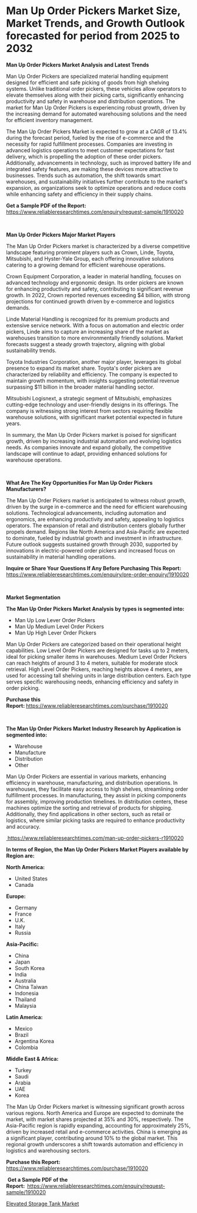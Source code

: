 <p><h1>Man Up Order Pickers Market Size, Market Trends, and Growth Outlook forecasted for period from 2025 to 2032</h1></p><p><strong>Man Up Order Pickers Market Analysis and Latest Trends</strong></p>
<p><p>Man Up Order Pickers are specialized material handling equipment designed for efficient and safe picking of goods from high shelving systems. Unlike traditional order pickers, these vehicles allow operators to elevate themselves along with their picking carts, significantly enhancing productivity and safety in warehouse and distribution operations. The market for Man Up Order Pickers is experiencing robust growth, driven by the increasing demand for automated warehousing solutions and the need for efficient inventory management.</p><p>The Man Up Order Pickers Market is expected to grow at a CAGR of 13.4% during the forecast period, fueled by the rise of e-commerce and the necessity for rapid fulfillment processes. Companies are investing in advanced logistics operations to meet customer expectations for fast delivery, which is propelling the adoption of these order pickers. Additionally, advancements in technology, such as improved battery life and integrated safety features, are making these devices more attractive to businesses. Trends such as automation, the shift towards smart warehouses, and sustainability initiatives further contribute to the market's expansion, as organizations seek to optimize operations and reduce costs while enhancing safety and efficiency in their supply chains.</p></p>
<p><strong>Get a Sample PDF of the Report:&nbsp;</strong> <a href="https://www.reliableresearchtimes.com/enquiry/request-sample/1910020?utm_campaign=2189&utm_medium=2&utm_source=Github&utm_content=ia&utm_term=20022025&utm_id=man-up-order-pickers">https://www.reliableresearchtimes.com/enquiry/request-sample/1910020</a></p>
<p>&nbsp;</p>
<p><strong>Man Up Order Pickers Major Market Players</strong></p>
<p><p>The Man Up Order Pickers market is characterized by a diverse competitive landscape featuring prominent players such as Crown, Linde, Toyota, Mitsubishi, and Hyster-Yale Group, each offering innovative solutions catering to a growing demand for efficient warehouse operations.</p><p>Crown Equipment Corporation, a leader in material handling, focuses on advanced technology and ergonomic design. Its order pickers are known for enhancing productivity and safety, contributing to significant revenue growth. In 2022, Crown reported revenues exceeding $4 billion, with strong projections for continued growth driven by e-commerce and logistics demands.</p><p>Linde Material Handling is recognized for its premium products and extensive service network. With a focus on automation and electric order pickers, Linde aims to capture an increasing share of the market as warehouses transition to more environmentally friendly solutions. Market forecasts suggest a steady growth trajectory, aligning with global sustainability trends.</p><p>Toyota Industries Corporation, another major player, leverages its global presence to expand its market share. Toyota's order pickers are characterized by reliability and efficiency. The company is expected to maintain growth momentum, with insights suggesting potential revenue surpassing $11 billion in the broader material handling sector.</p><p>Mitsubishi Logisnext, a strategic segment of Mitsubishi, emphasizes cutting-edge technology and user-friendly designs in its offerings. The company is witnessing strong interest from sectors requiring flexible warehouse solutions, with significant market potential expected in future years.</p><p>In summary, the Man Up Order Pickers market is poised for significant growth, driven by increasing industrial automation and evolving logistics needs. As companies innovate and expand globally, the competitive landscape will continue to adapt, providing enhanced solutions for warehouse operations.</p></p>
<p>&nbsp;</p>
<p><strong>What Are The Key Opportunities For Man Up Order Pickers Manufacturers?</strong></p>
<p><p>The Man Up Order Pickers market is anticipated to witness robust growth, driven by the surge in e-commerce and the need for efficient warehousing solutions. Technological advancements, including automation and ergonomics, are enhancing productivity and safety, appealing to logistics operators. The expansion of retail and distribution centers globally further propels demand. Regions like North America and Asia-Pacific are expected to dominate, fueled by industrial growth and investment in infrastructure. Future outlook suggests sustained growth through 2030, supported by innovations in electric-powered order pickers and increased focus on sustainability in material handling operations.</p></p>
<p><strong>Inquire or Share Your Questions If Any Before Purchasing This Report:</strong> <a href="https://www.reliableresearchtimes.com/enquiry/pre-order-enquiry/1910020?utm_campaign=2189&utm_medium=2&utm_source=Github&utm_content=ia&utm_term=20022025&utm_id=man-up-order-pickers">https://www.reliableresearchtimes.com/enquiry/pre-order-enquiry/1910020</a></p>
<p>&nbsp;</p>
<p><strong>Market Segmentation</strong></p>
<p><strong>The Man Up Order Pickers Market Analysis by types is segmented into:</strong></p>
<p><ul><li>Man Up Low Lever Order Pickers</li><li>Man Up Medium Level Order Pickers</li><li>Man Up High Lever Order Pickers</li></ul></p>
<p><p>Man Up Order Pickers are categorized based on their operational height capabilities. Low Level Order Pickers are designed for tasks up to 2 meters, ideal for picking smaller items in warehouses. Medium Level Order Pickers can reach heights of around 3 to 4 meters, suitable for moderate stock retrieval. High Level Order Pickers, reaching heights above 4 meters, are used for accessing tall shelving units in large distribution centers. Each type serves specific warehousing needs, enhancing efficiency and safety in order picking.</p></p>
<p><strong>Purchase this Report:&nbsp;</strong><a href="https://www.reliableresearchtimes.com/purchase/1910020?utm_campaign=2189&utm_medium=2&utm_source=Github&utm_content=ia&utm_term=20022025&utm_id=man-up-order-pickers">https://www.reliableresearchtimes.com/purchase/1910020</a></p>
<p>&nbsp;</p>
<p><strong>The Man Up Order Pickers Market Industry Research by Application is segmented into:</strong></p>
<p><ul><li>Warehouse</li><li>Manufacture</li><li>Distribution</li><li>Other</li></ul></p>
<p><p>Man Up Order Pickers are essential in various markets, enhancing efficiency in warehouse, manufacturing, and distribution operations. In warehouses, they facilitate easy access to high shelves, streamlining order fulfillment processes. In manufacturing, they assist in picking components for assembly, improving production timelines. In distribution centers, these machines optimize the sorting and retrieval of products for shipping. Additionally, they find applications in other sectors, such as retail or logistics, where similar picking tasks are required to enhance productivity and accuracy.</p></p>
<p><a href="https://www.reliableresearchtimes.com/man-up-order-pickers-r1910020?utm_campaign=2189&utm_medium=2&utm_source=Github&utm_content=ia&utm_term=20022025&utm_id=man-up-order-pickers">&nbsp;https://www.reliableresearchtimes.com/man-up-order-pickers-r1910020</a></p>
<p><strong>In terms of Region, the Man Up Order Pickers Market Players available by Region are:</strong></p>
<p>
    <p> <strong> North America: </strong>
        <ul>
            <li>United States</li>
            <li>Canada</li>
        </ul>
        </p> 
    <p> <strong> Europe: </strong>
        <ul>
            <li>Germany</li>
            <li>France</li>
            <li>U.K.</li>
            <li>Italy</li>
            <li>Russia</li>
        </ul>
        </p> 
    <p> <strong> Asia-Pacific: </strong>
        <ul>
            <li>China</li>
            <li>Japan</li>
            <li>South Korea</li>
            <li>India</li>
            <li>Australia</li>
            <li>China Taiwan</li>
            <li>Indonesia</li>
            <li>Thailand</li>
            <li>Malaysia</li>
        </ul>
        </p> 
    <p> <strong> Latin America: </strong>
        <ul>
            <li>Mexico</li>
            <li>Brazil</li>
            <li>Argentina Korea</li>
            <li>Colombia</li>
        </ul>
        </p> 
    <p> <strong> Middle East & Africa: </strong>
        <ul>
            <li>Turkey</li>
            <li>Saudi</li>
            <li>Arabia</li>
            <li>UAE</li>
            <li>Korea</li>
        </ul>
    </p>
    </p>
<p><p>The Man Up Order Pickers market is witnessing significant growth across various regions. North America and Europe are expected to dominate the market, with market shares projected at 35% and 30%, respectively. The Asia-Pacific region is rapidly expanding, accounting for approximately 25%, driven by increased retail and e-commerce activities. China is emerging as a significant player, contributing around 10% to the global market. This regional growth underscores a shift towards automation and efficiency in logistics and warehousing sectors.</p></p>
<p><strong>Purchase this Report: </strong><a href="https://www.reliableresearchtimes.com/purchase/1910020?utm_campaign=2189&utm_medium=2&utm_source=Github&utm_content=ia&utm_term=20022025&utm_id=man-up-order-pickers">https://www.reliableresearchtimes.com/purchase/1910020</a></p>
<p>&nbsp;<strong>Get a Sample PDF of the Report:&nbsp;&nbsp;</strong><a href="https://www.reliableresearchtimes.com/enquiry/request-sample/1910020?utm_campaign=2189&utm_medium=2&utm_source=Github&utm_content=ia&utm_term=20022025&utm_id=man-up-order-pickers">https://www.reliableresearchtimes.com/enquiry/request-sample/1910020</a></p>
<p><strong></strong></p>
<p><p><a href="https://github.com/NargisHussain75/Market-Research-Report-List-1/blob/main/elevated-storage-tank-market.md?utm_campaign=2189&utm_medium=2&utm_source=Github&utm_content=ia&utm_term=20022025&utm_id=man-up-order-pickers">Elevated Storage Tank Market</a></p></p>
